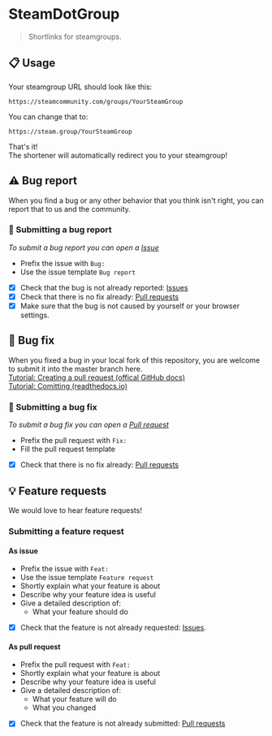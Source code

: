 # SteamDotGroup

> Shortlinks for steamgroups.

## :clipboard: Usage

Your steamgroup URL should look like this:

    https://steamcommunity.com/groups/YourSteamGroup

You can change that to:

    https://steam.group/YourSteamGroup

That's it!  
The shortener will automatically redirect you to your steamgroup!

## :warning: Bug report

When you find a bug or any other behavior that you think isn't right, you can report that to us and the community.

### :rotating_light: Submitting a bug report

_To submit a bug report you can open a [Issue](https://github.com/SteamDotGroup/web/issues/new)_

- Prefix the issue with `Bug:`
- Use the issue template `Bug report`
- [x] Check that the bug is not already reported: [Issues](https://github.com/SteamDotGroup/web/issues)
- [x] Check that there is no fix already: [Pull requests](https://github.com/SteamDotGroup/web/pulls)
- [x] Make sure that the bug is not caused by yourself or your browser settings.

## :wrench: Bug fix

When you fixed a bug in your local fork of this repository, you are welcome to submit it into the master branch here.  
[Tutorial: Creating a pull request (offical GitHub docs)](https://help.github.com/articles/creating-a-pull-request/)  
[Tutorial: Comitting (readthedocs.io)](https://dont-be-afraid-to-commit.readthedocs.io/en/latest/git/git.html)

### :love_letter: Submitting a bug fix

_To submit a bug fix you can open a [Pull request](https://github.com/SteamDotGroup/web/pulls)_

- Prefix the pull request with `Fix:`
- Fill the pull request template
- [x] Check that there is no fix already: [Pull requests](https://github.com/SteamDotGroup/web/pulls)

## :bulb: Feature requests

We would love to hear feature requests!

### Submitting a feature request

#### As issue

- Prefix the issue with `Feat:`
- Use the issue template `Feature request`
- Shortly explain what your feature is about
- Describe why your feature idea is useful
- Give a detailed description of:
  - What your feature should do
- [x] Check that the feature is not already requested: [Issues](https://github.com/SteamDotGroup/web/issues).

#### As pull request

- Prefix the pull request with `Feat:`
- Shortly explain what your feature is about
- Describe why your feature idea is useful
- Give a detailed description of:
  - What your feature will do
  - What you changed
- [x] Check that the feature is not already submitted: [Pull requests](https://github.com/SteamDotGroup/web/pulls)
